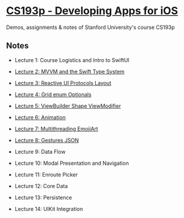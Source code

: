 # [CS193p - Developing Apps for iOS](https://cs193p.sites.stanford.edu)

Demos, assignments & notes of Stanford University's course CS193p

## Notes

- Lecture 1: Course Logistics and Intro to SwiftUI

- [Lecture 2: MVVM and the Swift Type System](Notes/Lecture%202.md)

- [Lecture 3: Reactive UI Protocols Layout](Notes/Lecture%203.md)

- [Lecture 4: Grid enum Optionals](Notes/Lecture%204.md)

- [Lecture 5: ViewBuilder Shape ViewModifier](Notes/Lecture%205.md)

- [Lecture 6: Animation](Notes/Lecture%206.md)

- [Lecture 7: Multithreading EmojiArt](Notes/Lecture%207.md)

- [Lecture 8: Gestures JSON](Notes/Lecture%208.md)

- Lecture 9: Data Flow

- Lecture 10: Modal Presentation and Navigation

- Lecture 11: Enroute Picker

- Lecture 12: Core Data

- Lecture 13: Persistence

- Lecture 14: UIKit Integration
